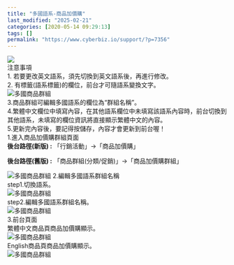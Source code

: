 ```yaml
---
title: "多國語系-商品加價購"
last_modified: "2025-02-21"
categories: [2020-05-14 09:29:13]
tags: []
permalink: "https://www.cyberbiz.io/support/?p=7356"
---
```


![](https://www.cyberbiz.io/support/wp-content/uploads/2021/08/多國版本圖.png)  
注意事項  
1\. 若要更改英文語系，須先切換到英文語系後，再進行修改。  
2\. 有標籤(語系標籤)的欄位，前台才可隨語系變換文字。  
![多國商品群組](https://www.cyberbiz.co/support/wp-content/uploads/2020/05/多國-商品群組01.png)  
3.商品群組可編輯多國語系的欄位為“群組名稱”。  
4.繁體中文欄位中填寫內容，在其他語系欄位中未填寫該語系內容時，前台切換到其他語系，未填寫的欄位資訊將直接顯示繁體中文的內容。  
5.更新完內容後，要記得按儲存，內容才會更新到前台喔！  
1.進入商品加價購群組頁面  
**後台路徑(新版) :** 「行銷活動」→「商品加價購」  

**後台路徑(舊版) :** 「商品群組(分類/促銷)」→「商品加價購群組」  

![多國商品群組](https://www.cyberbiz.co/support/wp-content/uploads/2020/05/多國-商品加價購01.png) 2.編輯多國語系群組名稱  
step1.切換語系。  
![多國商品群組](https://www.cyberbiz.co/support/wp-content/uploads/2020/05/多國-商品加價購02.png)  
step2.編輯多國語系群組名稱。  
![多國商品群組](https://www.cyberbiz.co/support/wp-content/uploads/2020/05/多國-商品加價購03.png)  
3.前台頁面  
繁體中文商品頁商品加價購顯示。  
![多國商品群組](https://www.cyberbiz.co/support/wp-content/uploads/2020/05/多國-商品加價購04.png)  
English商品頁商品加價購顯示。  
![多國商品群組](https://www.cyberbiz.co/support/wp-content/uploads/2020/05/多國-商品加價購05.png)  

